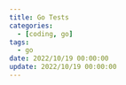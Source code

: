 ```yaml
---
title: Go Tests
categories: 
  - [coding, go]
tags:
  - go
date: 2022/10/19 00:00:00
update: 2022/10/19 00:00:00
---
```



